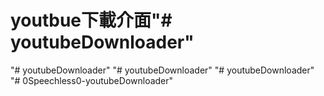 # youtbue下載介面"# youtubeDownloader" 
"# youtubeDownloader" 
"# youtubeDownloader" 
"# youtubeDownloader" 
"# 0Speechless0-youtubeDownloader" 
